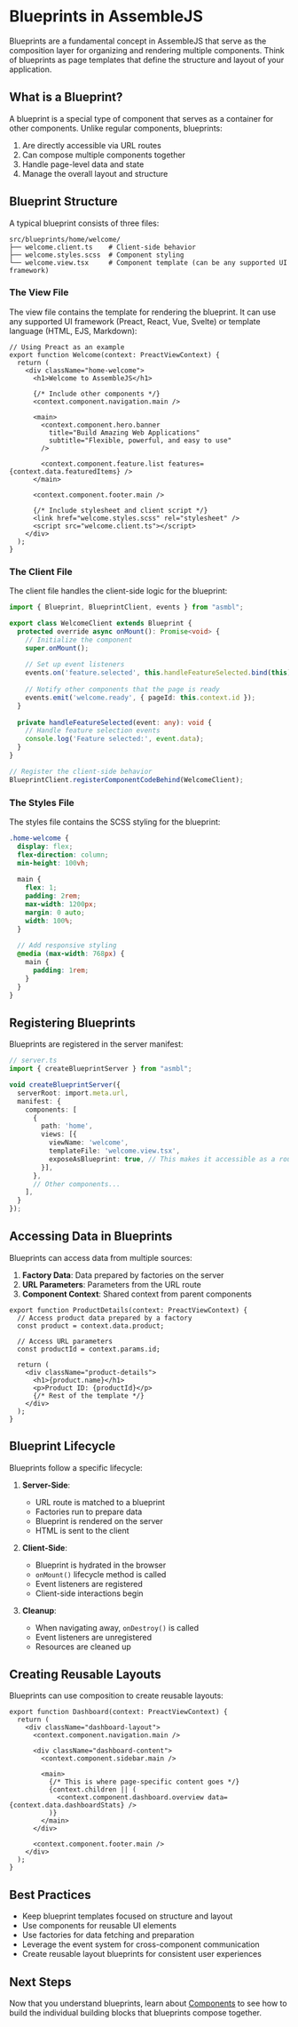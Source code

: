 # Blueprints in AssembleJS

Blueprints are a fundamental concept in AssembleJS that serve as the composition layer for organizing and rendering multiple components. Think of blueprints as page templates that define the structure and layout of your application.

## What is a Blueprint?

A blueprint is a special type of component that serves as a container for other components. Unlike regular components, blueprints:

1. Are directly accessible via URL routes
2. Can compose multiple components together
3. Handle page-level data and state
4. Manage the overall layout and structure

## Blueprint Structure

A typical blueprint consists of three files:

```
src/blueprints/home/welcome/
├── welcome.client.ts    # Client-side behavior
├── welcome.styles.scss  # Component styling
└── welcome.view.tsx     # Component template (can be any supported UI framework)
```

### The View File

The view file contains the template for rendering the blueprint. It can use any supported UI framework (Preact, React, Vue, Svelte) or template language (HTML, EJS, Markdown):

```tsx
// Using Preact as an example
export function Welcome(context: PreactViewContext) {
  return (
    <div className="home-welcome">
      <h1>Welcome to AssembleJS</h1>
      
      {/* Include other components */}
      <context.component.navigation.main />
      
      <main>
        <context.component.hero.banner 
          title="Build Amazing Web Applications" 
          subtitle="Flexible, powerful, and easy to use"
        />
        
        <context.component.feature.list features={context.data.featuredItems} />
      </main>
      
      <context.component.footer.main />
      
      {/* Include stylesheet and client script */}
      <link href="welcome.styles.scss" rel="stylesheet" />
      <script src="welcome.client.ts"></script>
    </div>
  );
}
```

### The Client File

The client file handles the client-side logic for the blueprint:

```typescript
import { Blueprint, BlueprintClient, events } from "asmbl";

export class WelcomeClient extends Blueprint {
  protected override async onMount(): Promise<void> {
    // Initialize the component
    super.onMount();
    
    // Set up event listeners
    events.on('feature.selected', this.handleFeatureSelected.bind(this));
    
    // Notify other components that the page is ready
    events.emit('welcome.ready', { pageId: this.context.id });
  }
  
  private handleFeatureSelected(event: any): void {
    // Handle feature selection events
    console.log('Feature selected:', event.data);
  }
}

// Register the client-side behavior
BlueprintClient.registerComponentCodeBehind(WelcomeClient);
```

### The Styles File

The styles file contains the SCSS styling for the blueprint:

```scss
.home-welcome {
  display: flex;
  flex-direction: column;
  min-height: 100vh;
  
  main {
    flex: 1;
    padding: 2rem;
    max-width: 1200px;
    margin: 0 auto;
    width: 100%;
  }
  
  // Add responsive styling
  @media (max-width: 768px) {
    main {
      padding: 1rem;
    }
  }
}
```

## Registering Blueprints

Blueprints are registered in the server manifest:

```typescript
// server.ts
import { createBlueprintServer } from "asmbl";

void createBlueprintServer({
  serverRoot: import.meta.url,
  manifest: {
    components: [
      {
        path: 'home',
        views: [{
          viewName: 'welcome',
          templateFile: 'welcome.view.tsx',
          exposeAsBlueprint: true, // This makes it accessible as a route
        }],
      },
      // Other components...
    ],
  }
});
```

## Accessing Data in Blueprints

Blueprints can access data from multiple sources:

1. **Factory Data**: Data prepared by factories on the server
2. **URL Parameters**: Parameters from the URL route
3. **Component Context**: Shared context from parent components

```tsx
export function ProductDetails(context: PreactViewContext) {
  // Access product data prepared by a factory
  const product = context.data.product;
  
  // Access URL parameters
  const productId = context.params.id;
  
  return (
    <div className="product-details">
      <h1>{product.name}</h1>
      <p>Product ID: {productId}</p>
      {/* Rest of the template */}
    </div>
  );
}
```

## Blueprint Lifecycle

Blueprints follow a specific lifecycle:

1. **Server-Side**:
   - URL route is matched to a blueprint
   - Factories run to prepare data
   - Blueprint is rendered on the server
   - HTML is sent to the client

2. **Client-Side**:
   - Blueprint is hydrated in the browser
   - `onMount()` lifecycle method is called
   - Event listeners are registered
   - Client-side interactions begin

3. **Cleanup**:
   - When navigating away, `onDestroy()` is called
   - Event listeners are unregistered
   - Resources are cleaned up

## Creating Reusable Layouts

Blueprints can use composition to create reusable layouts:

```tsx
export function Dashboard(context: PreactViewContext) {
  return (
    <div className="dashboard-layout">
      <context.component.navigation.main />
      
      <div className="dashboard-content">
        <context.component.sidebar.main />
        
        <main>
          {/* This is where page-specific content goes */}
          {context.children || (
            <context.component.dashboard.overview data={context.data.dashboardStats} />
          )}
        </main>
      </div>
      
      <context.component.footer.main />
    </div>
  );
}
```

## Best Practices

- Keep blueprint templates focused on structure and layout
- Use components for reusable UI elements
- Use factories for data fetching and preparation
- Leverage the event system for cross-component communication
- Create reusable layout blueprints for consistent user experiences

## Next Steps

Now that you understand blueprints, learn about [Components](components.md) to see how to build the individual building blocks that blueprints compose together.